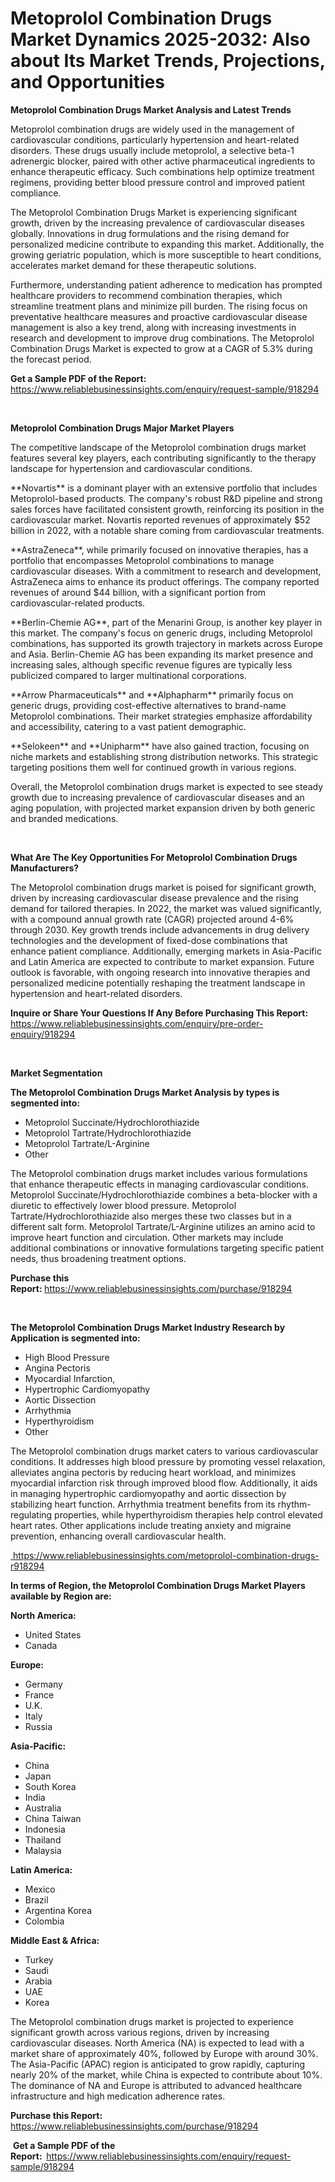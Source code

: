 <p><h1>Metoprolol Combination Drugs Market Dynamics 2025-2032: Also about Its Market Trends, Projections, and Opportunities</h1></p><p><strong>Metoprolol Combination Drugs Market Analysis and Latest Trends</strong></p>
<p><p>Metoprolol combination drugs are widely used in the management of cardiovascular conditions, particularly hypertension and heart-related disorders. These drugs usually include metoprolol, a selective beta-1 adrenergic blocker, paired with other active pharmaceutical ingredients to enhance therapeutic efficacy. Such combinations help optimize treatment regimens, providing better blood pressure control and improved patient compliance.</p><p>The Metoprolol Combination Drugs Market is experiencing significant growth, driven by the increasing prevalence of cardiovascular diseases globally. Innovations in drug formulations and the rising demand for personalized medicine contribute to expanding this market. Additionally, the growing geriatric population, which is more susceptible to heart conditions, accelerates market demand for these therapeutic solutions. </p><p>Furthermore, understanding patient adherence to medication has prompted healthcare providers to recommend combination therapies, which streamline treatment plans and minimize pill burden. The rising focus on preventative healthcare measures and proactive cardiovascular disease management is also a key trend, along with increasing investments in research and development to improve drug combinations. The Metoprolol Combination Drugs Market is expected to grow at a CAGR of 5.3% during the forecast period.</p></p>
<p><strong>Get a Sample PDF of the Report:&nbsp;</strong> <a href="https://www.reliablebusinessinsights.com/enquiry/request-sample/918294?utm_campaign=3203&utm_medium=2&utm_source=Github&utm_content=ia&utm_term=17042025&utm_id=metoprolol-combination-drugs">https://www.reliablebusinessinsights.com/enquiry/request-sample/918294</a></p>
<p>&nbsp;</p>
<p><strong>Metoprolol Combination Drugs Major Market Players</strong></p>
<p><p>The competitive landscape of the Metoprolol combination drugs market features several key players, each contributing significantly to the therapy landscape for hypertension and cardiovascular conditions.</p><p>**Novartis** is a dominant player with an extensive portfolio that includes Metoprolol-based products. The company's robust R&D pipeline and strong sales forces have facilitated consistent growth, reinforcing its position in the cardiovascular market. Novartis reported revenues of approximately $52 billion in 2022, with a notable share coming from cardiovascular treatments.</p><p>**AstraZeneca**, while primarily focused on innovative therapies, has a portfolio that encompasses Metoprolol combinations to manage cardiovascular diseases. With a commitment to research and development, AstraZeneca aims to enhance its product offerings. The company reported revenues of around $44 billion, with a significant portion from cardiovascular-related products.</p><p>**Berlin-Chemie AG**, part of the Menarini Group, is another key player in this market. The company's focus on generic drugs, including Metoprolol combinations, has supported its growth trajectory in markets across Europe and Asia. Berlin-Chemie AG has been expanding its market presence and increasing sales, although specific revenue figures are typically less publicized compared to larger multinational corporations.</p><p>**Arrow Pharmaceuticals** and **Alphapharm** primarily focus on generic drugs, providing cost-effective alternatives to brand-name Metoprolol combinations. Their market strategies emphasize affordability and accessibility, catering to a vast patient demographic.</p><p>**Selokeen** and **Unipharm** have also gained traction, focusing on niche markets and establishing strong distribution networks. This strategic targeting positions them well for continued growth in various regions.</p><p>Overall, the Metoprolol combination drugs market is expected to see steady growth due to increasing prevalence of cardiovascular diseases and an aging population, with projected market expansion driven by both generic and branded medications.</p></p>
<p>&nbsp;</p>
<p><strong>What Are The Key Opportunities For Metoprolol Combination Drugs Manufacturers?</strong></p>
<p><p>The Metoprolol combination drugs market is poised for significant growth, driven by increasing cardiovascular disease prevalence and the rising demand for tailored therapies. In 2022, the market was valued significantly, with a compound annual growth rate (CAGR) projected around 4-6% through 2030. Key growth trends include advancements in drug delivery technologies and the development of fixed-dose combinations that enhance patient compliance. Additionally, emerging markets in Asia-Pacific and Latin America are expected to contribute to market expansion. Future outlook is favorable, with ongoing research into innovative therapies and personalized medicine potentially reshaping the treatment landscape in hypertension and heart-related disorders.</p></p>
<p><strong>Inquire or Share Your Questions If Any Before Purchasing This Report:</strong> <a href="https://www.reliablebusinessinsights.com/enquiry/pre-order-enquiry/918294?utm_campaign=3203&utm_medium=2&utm_source=Github&utm_content=ia&utm_term=17042025&utm_id=metoprolol-combination-drugs">https://www.reliablebusinessinsights.com/enquiry/pre-order-enquiry/918294</a></p>
<p>&nbsp;</p>
<p><strong>Market Segmentation</strong></p>
<p><strong>The Metoprolol Combination Drugs Market Analysis by types is segmented into:</strong></p>
<p><ul><li>Metoprolol Succinate/Hydrochlorothiazide</li><li>Metoprolol Tartrate/Hydrochlorothiazide</li><li>Metoprolol Tartrate/L-Arginine</li><li>Other</li></ul></p>
<p><p>The Metoprolol combination drugs market includes various formulations that enhance therapeutic effects in managing cardiovascular conditions. Metoprolol Succinate/Hydrochlorothiazide combines a beta-blocker with a diuretic to effectively lower blood pressure. Metoprolol Tartrate/Hydrochlorothiazide also merges these two classes but in a different salt form. Metoprolol Tartrate/L-Arginine utilizes an amino acid to improve heart function and circulation. Other markets may include additional combinations or innovative formulations targeting specific patient needs, thus broadening treatment options.</p></p>
<p><strong>Purchase this Report:&nbsp;</strong><a href="https://www.reliablebusinessinsights.com/purchase/918294?utm_campaign=3203&utm_medium=2&utm_source=Github&utm_content=ia&utm_term=17042025&utm_id=metoprolol-combination-drugs">https://www.reliablebusinessinsights.com/purchase/918294</a></p>
<p>&nbsp;</p>
<p><strong>The Metoprolol Combination Drugs Market Industry Research by Application is segmented into:</strong></p>
<p><ul><li>High Blood Pressure</li><li>Angina Pectoris</li><li>Myocardial Infarction,</li><li>Hypertrophic Cardiomyopathy</li><li>Aortic Dissection</li><li>Arrhythmia</li><li>Hyperthyroidism</li><li>Other</li></ul></p>
<p><p>The Metoprolol combination drugs market caters to various cardiovascular conditions. It addresses high blood pressure by promoting vessel relaxation, alleviates angina pectoris by reducing heart workload, and minimizes myocardial infarction risk through improved blood flow. Additionally, it aids in managing hypertrophic cardiomyopathy and aortic dissection by stabilizing heart function. Arrhythmia treatment benefits from its rhythm-regulating properties, while hyperthyroidism therapies help control elevated heart rates. Other applications include treating anxiety and migraine prevention, enhancing overall cardiovascular health.</p></p>
<p><a href="https://www.reliablebusinessinsights.com/metoprolol-combination-drugs-r918294?utm_campaign=3203&utm_medium=2&utm_source=Github&utm_content=ia&utm_term=17042025&utm_id=metoprolol-combination-drugs">&nbsp;https://www.reliablebusinessinsights.com/metoprolol-combination-drugs-r918294</a></p>
<p><strong>In terms of Region, the Metoprolol Combination Drugs Market Players available by Region are:</strong></p>
<p>
    <p> <strong> North America: </strong>
        <ul>
            <li>United States</li>
            <li>Canada</li>
        </ul>
        </p> 
    <p> <strong> Europe: </strong>
        <ul>
            <li>Germany</li>
            <li>France</li>
            <li>U.K.</li>
            <li>Italy</li>
            <li>Russia</li>
        </ul>
        </p> 
    <p> <strong> Asia-Pacific: </strong>
        <ul>
            <li>China</li>
            <li>Japan</li>
            <li>South Korea</li>
            <li>India</li>
            <li>Australia</li>
            <li>China Taiwan</li>
            <li>Indonesia</li>
            <li>Thailand</li>
            <li>Malaysia</li>
        </ul>
        </p> 
    <p> <strong> Latin America: </strong>
        <ul>
            <li>Mexico</li>
            <li>Brazil</li>
            <li>Argentina Korea</li>
            <li>Colombia</li>
        </ul>
        </p> 
    <p> <strong> Middle East & Africa: </strong>
        <ul>
            <li>Turkey</li>
            <li>Saudi</li>
            <li>Arabia</li>
            <li>UAE</li>
            <li>Korea</li>
        </ul>
    </p>
    </p>
<p><p>The Metoprolol combination drugs market is projected to experience significant growth across various regions, driven by increasing cardiovascular diseases. North America (NA) is expected to lead with a market share of approximately 40%, followed by Europe with around 30%. The Asia-Pacific (APAC) region is anticipated to grow rapidly, capturing nearly 20% of the market, while China is expected to contribute about 10%. The dominance of NA and Europe is attributed to advanced healthcare infrastructure and high medication adherence rates.</p></p>
<p><strong>Purchase this Report: </strong><a href="https://www.reliablebusinessinsights.com/purchase/918294?utm_campaign=3203&utm_medium=2&utm_source=Github&utm_content=ia&utm_term=17042025&utm_id=metoprolol-combination-drugs">https://www.reliablebusinessinsights.com/purchase/918294</a></p>
<p>&nbsp;<strong>Get a Sample PDF of the Report:&nbsp;&nbsp;</strong><a href="https://www.reliablebusinessinsights.com/enquiry/request-sample/918294?utm_campaign=3203&utm_medium=2&utm_source=Github&utm_content=ia&utm_term=17042025&utm_id=metoprolol-combination-drugs">https://www.reliablebusinessinsights.com/enquiry/request-sample/918294</a></p>
<p><strong></strong></p>
<p><p></p><p></p><p></p></p>